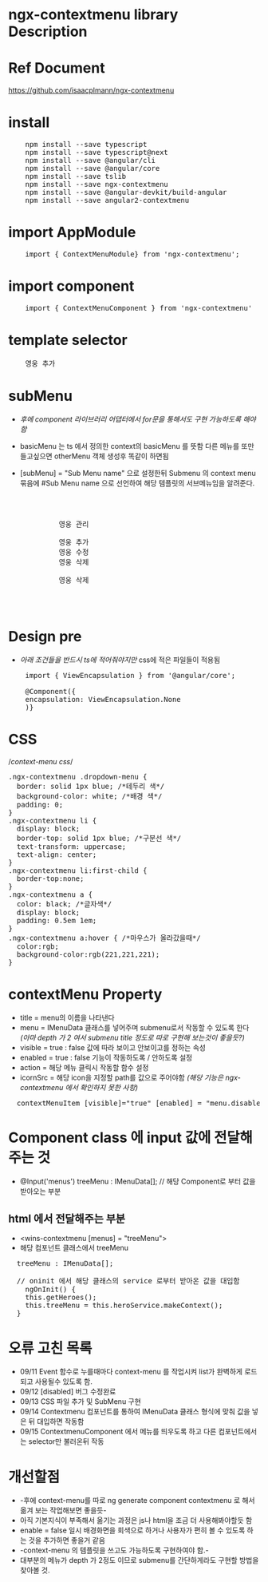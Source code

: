 ngx-contextmenu library Description
====================================
# Ref Document

<https://github.com/isaacplmann/ngx-contextmenu>

# install 

<pre>
    npm install --save typescript
    npm install --save typescript@next
    npm install --save @angular/cli
    npm install --save @angular/core
    npm install --save tslib
    npm install --save ngx-contextmenu
    npm install --save @angular-devkit/build-angular
    npm install --save angular2-contextmenu
</pre>

# import AppModule
<pre>
    import { ContextMenuModule} from 'ngx-contextmenu'; 
</pre>

# import component
<pre>
    import { ContextMenuComponent } from 'ngx-contextmenu'
</pre>

# template selector
<pre>
    <ng-template contextMenuItem (excute) = "addHero('영웅을 추가합니다')">영웅 추가</ng-template>
</pre>

# subMenu
* *후에 component 라이브러리 어댑터에서 for문을 통해서도 구현 가능하도록 해야함*
* basicMenu 는 ts 에서 정의한 context의 basicMenu 를 뜻함 다른 메뉴를 또만들고싶으면 otherMenu 객체 생성후 똑같이 하면됨

* [subMenu] = "Sub Menu name" 으로 설정한뒤 Submenu 의 context menu 묶음에 #Sub Menu name 으로 선언하여 해당 템플릿의 서브메뉴임을 알려준다.


<pre>
    <div>
        <context-menu #basicMenu [disabled]="disableBasicMenu"  >
            <ng-template  contextMenuItem [subMenu]="adding" (excute) = "addHero('영웅을 추가합니다')">영웅 관리</ng-template>
            <context-menu #adding>
            <ng-template contextMenuItem>영웅 추가</ng-template>
            <ng-template contextMenuItem>영웅 수정</ng-template>
            <ng-template contextMenuItem>영웅 삭제</ng-template>
            </context-menu>
            <ng-template contextMenuItem (excute) = "deleteHero('영웅을 삭제합니다.')">영웅 삭제</ng-template>
        </context-menu>  
    </div>
</pre>

# Design pre
* *아래 조건들을 반드시 ts에 적어줘야지만* css에 적은 파일들이 적용됨
<pre>
    import { ViewEncapsulation } from '@angular/core';

    @Component({
    encapsulation: ViewEncapsulation.None
    )}   
</pre>

# CSS

/*context-menu css*/
<pre>
.ngx-contextmenu .dropdown-menu {
  border: solid 1px blue; /*테두리 색*/
  background-color: white; /*배경 색*/
  padding: 0;
}
.ngx-contextmenu li {
  display: block;
  border-top: solid 1px blue; /*구분선 색*/
  text-transform: uppercase;
  text-align: center;
}
.ngx-contextmenu li:first-child {
  border-top:none;
}
.ngx-contextmenu a {
  color: black; /*글자색*/
  display: block;
  padding: 0.5em 1em;
}
.ngx-contextmenu a:hover { /*마우스가 올라갔을때*/
  color:rgb; 
  background-color:rgb(221,221,221);
}
</pre>

# contextMenu Property

* title = menu의 이름을 나타낸다
* menu = IMenuData 클래스를 넣어주며 submenu로서 작동할 수 있도록 한다 *(아마 depth 가 2 여서 submenu title 정도로 따로 구현해 보는것이 좋을듯?)* 
* visible = true : false 값에 따라 보이고 안보이고를 정하는 속성
* enabled = true : false 기능이 작동하도록 / 안하도록 설정
* action = 해당 메뉴 클릭시 작동할 함수 설정
* icornSrc = 해당 icon을 지정할 path를 값으로 주어야함 *(해당 기능은 ngx-contextmenu 에서 확인하지 못한 사항)*

<pre>
  contextMenuItem [visible]="true" [enabled] = "menu.disable"
</pre>
# Component class 에 input 값에 전달해주는 것

* @Input('menus') treeMenu : IMenuData[]; // 해당 Component로 부터 값을 받아오는 부분

## html 에서 전달해주는 부분

* <wins-contextmenu [menus] = "treeMenu"></wins-contextmenu>
* 해당 컴포넌트 클래스에서 treeMenu
<pre>
  treeMenu : IMenuData[];

  // oninit 에서 해당 클래스의 service 로부터 받아온 값을 대입함
    ngOnInit() {
    this.getHeroes();
    this.treeMenu = this.heroService.makeContext();
  }
</pre>
# 오류 고친 목록

* 09/11 Event 함수로 누를때마다 context-menu 를 작업시켜 list가 완벽하게 로드되고 사용될수 있도록 함.
* 09/12 [disabled] 버그 수정완료
* 09/13 CSS 파일 추가 및 SubMenu 구현
* 09/14 Contextmenu 컴포넌트를 통하여 IMenuData 클래스 형식에 맞춰 값을 넣은 뒤 대입하면 작동함
* 09/15 ContextmenuComponent 에서 메뉴를 띄우도록 하고 다른 컴포넌트에서는 selector만 불러온뒤 작동

# 개선할점

* -후에 context-menu를 따로 ng generate component contextmenu 로 해서 옮겨 보는 작업해보면 좋을듯-
* 아직 기본지식이 부족해서 옮기는 과정은 js나 html을 조금 더 사용해봐야할듯 함
* enable = false 일시 배경화면을 회색으로 하거나 사용자가 편히 볼 수 있도록 하는 것을 추가하면 좋을거 같음
* -context-menu 의 템플릿을 쓰고도 가능하도록 구현하여야 함.-
* 대부분의 메뉴가 depth 가 2정도 이므로 submenu를 간단하게라도 구현할 방법을 찾아볼 것.

